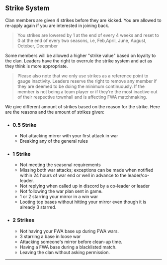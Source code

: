 ## Strike System

Clan members are given 4 strikes before they are kicked. You are allowed to re-apply again if you are interested in joining back.

> <span>You strikes are lowered by 1 at the end of every 4 weeks and reset to 0 at the end of every two seasons, i.e, Feb,April, June, August, October, December</span>

Some members will be allowed a higher "strike value" based on loyalty to the clan. Leaders have the right to overrule the strike system and act as they think is more appropriate.

> <span>Please also note that we only use strikes as a reference point to gauge inactivity. Leaders reserve the right to remove any member if they are deemed to be doing the minimum continuously. If the member is not being a team player or if they’re the most inactive out of their respective townhall and is affecting FWA matchmaking.</span>

We give different amount of strikes based on the reason for the strike. Here are the reasons and the amount of strikes given:

- ### 0.5 Strike

  - Not attacking mirror with your first attack in war
  - Breaking any of the general rules

- ### 1 Strike

  - Not meeting the seasonal requirements
  - Missing both war attacks; exceptions can be made when notified within 24 hours of war end or well in advance to the leader/co-leader.
  - Not replying when called up in discord by a co-leader or leader
  - Not following the war plan sent in game.
  - 1 or 2 starring your mirror in a win war
  - Looting top bases without hitting your mirror even though it is already 3 starred.

- ### 2 Strikes

  - Not having your FWA base up during FWA wars.
  - 3 starring a base in loose war
  - Attacking someone's mirror before clean-up time.
  - Having a FWA base during a blacklisted match.
  - Leaving the clan without asking permission.

---
